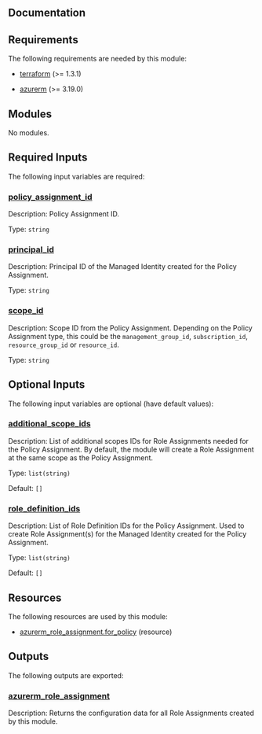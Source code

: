 <!-- BEGIN_TF_DOCS -->


## Documentation
<!-- markdownlint-disable MD033 -->

## Requirements

The following requirements are needed by this module:

- <a name="requirement_terraform"></a> [terraform](#requirement\_terraform) (>= 1.3.1)

- <a name="requirement_azurerm"></a> [azurerm](#requirement\_azurerm) (>= 3.19.0)

## Modules

No modules.

<!-- markdownlint-disable MD013 -->
## Required Inputs

The following input variables are required:

### <a name="input_policy_assignment_id"></a> [policy\_assignment\_id](#input\_policy\_assignment\_id)

Description: Policy Assignment ID.

Type: `string`

### <a name="input_principal_id"></a> [principal\_id](#input\_principal\_id)

Description: Principal ID of the Managed Identity created for the Policy Assignment.

Type: `string`

### <a name="input_scope_id"></a> [scope\_id](#input\_scope\_id)

Description: Scope ID from the Policy Assignment. Depending on the Policy Assignment type, this could be the `management_group_id`, `subscription_id`, `resource_group_id` or `resource_id`.

Type: `string`

## Optional Inputs

The following input variables are optional (have default values):

### <a name="input_additional_scope_ids"></a> [additional\_scope\_ids](#input\_additional\_scope\_ids)

Description: List of additional scopes IDs for Role Assignments needed for the Policy Assignment. By default, the module will create a Role Assignment at the same scope as the Policy Assignment.

Type: `list(string)`

Default: `[]`

### <a name="input_role_definition_ids"></a> [role\_definition\_ids](#input\_role\_definition\_ids)

Description: List of Role Definition IDs for the Policy Assignment. Used to create Role Assignment(s) for the Managed Identity created for the Policy Assignment.

Type: `list(string)`

Default: `[]`

## Resources

The following resources are used by this module:

- [azurerm_role_assignment.for_policy](https://registry.terraform.io/providers/hashicorp/azurerm/latest/docs/resources/role_assignment) (resource)

## Outputs

The following outputs are exported:

### <a name="output_azurerm_role_assignment"></a> [azurerm\_role\_assignment](#output\_azurerm\_role\_assignment)

Description: Returns the configuration data for all Role Assignments created by this module.

<!-- markdownlint-enable -->

<!-- END_TF_DOCS -->